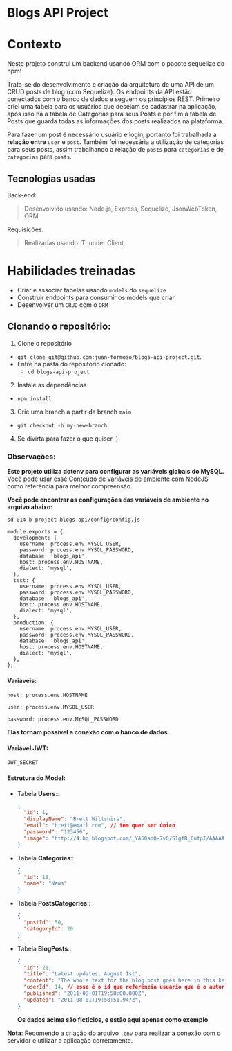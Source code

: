 # Blogs API Project

# Contexto
Neste projeto construi um backend usando ORM com o pacote sequelize do npm!

Trata-se do desenvolvimento e criação da arquitetura de uma API de um CRUD posts de blog (com Sequelize). Os endpoints da API estão conectados com o banco de dados e seguem os princípios REST. Primeiro criei uma tabela para os usuários que desejam se cadastrar na aplicação, após isso há a tabela de Categorias para seus Posts e por fim a tabela de Posts que guarda todas as informações dos posts realizados na plataforma.

Para fazer um post é necessário usuário e login, portanto foi trabalhada a **relação entre** `user` e `post`. Também foi necessária a utilização de categorias para seus posts, assim trabalhando a relação de `posts` para `categorias` e de `categorias` para `posts`.

## Tecnologias usadas

Back-end:
> Desenvolvido usando: Node.js, Express, Sequelize, JsonWebToken, ORM

Requisições:
> Realizadas usando: Thunder Client

# Habilidades treinadas

 - Criar e associar tabelas usando `models` do `sequelize`
 - Construir endpoints para consumir os models que criar 
 - Desenvolver um `CRUD` com o `ORM`

## Clonando o repositório:

1. Clone o repositório
  * `git clone git@github.com:juan-formoso/blogs-api-project.git`.
  * Entre na pasta do repositório clonado:
    * `cd blogs-api-project`

2. Instale as dependências
  * `npm install`

3. Crie uma branch a partir da branch `main`
  * `git checkout -b my-new-branch`

4. Se divirta para fazer o que quiser :)

### Observações:

**Este projeto utiliza dotenv para configurar as variáveis globais do MySQL.** Você pode usar esse [Conteúdo de variáveis de ambiente com NodeJS](https://blog.rocketseat.com.br/variaveis-ambiente-nodejs/) como referência para melhor compreensão.

**Você pode encontrar as configurações das variáveis de ambiente no arquivo abaixo:**

`sd-014-b-project-blogs-api/config/config.js`

```
module.exports = {
  development: {
    username: process.env.MYSQL_USER,
    password: process.env.MYSQL_PASSWORD,
    database: 'blogs_api',
    host: process.env.HOSTNAME,
    dialect: 'mysql',
  },
  test: {
    username: process.env.MYSQL_USER,
    password: process.env.MYSQL_PASSWORD,
    database: 'blogs_api',
    host: process.env.HOSTNAME,
    dialect: 'mysql',
  },
  production: {
    username: process.env.MYSQL_USER,
    password: process.env.MYSQL_PASSWORD,
    database: 'blogs_api',
    host: process.env.HOSTNAME,
    dialect: 'mysql',
  },
};
```

#### Variáveis:

`host: process.env.HOSTNAME`

`user: process.env.MYSQL_USER`

`password: process.env.MYSQL_PASSWORD`

**Elas tornam possível a conexão com o banco de dados**

#### Variável JWT:

`JWT_SECRET`

#### Estrutura do Model:

- Tabela **Users**::

  ```json
  {
    "id": 1,
    "displayName": "Brett Wiltshire",
    "email": "brett@email.com", // tem quer ser único
    "password": "123456",
    "image": "http://4.bp.blogspot.com/_YA50adQ-7vQ/S1gfR_6ufpI/AAAAAAAAAAk/1ErJGgRWZDg/S45/brett.png"
  }
  ```
- Tabela **Categories**::

  ```json
  {
    "id": 18,
    "name": "News"
  }
  ```

- Tabela **PostsCategories**::

  ```json
  {
    "postId": 50,
    "categoryId": 20
  }
  ```

- Tabela **BlogPosts**::

  ```json
  {
    "id": 21,
    "title": "Latest updates, August 1st",
    "content": "The whole text for the blog post goes here in this key",
    "userId": 14, // esse é o id que referência usuário que é o autor do post
    "published": "2011-08-01T19:58:00.000Z",
    "updated": "2011-08-01T19:58:51.947Z",
  }
  ```
  
  **Os dados acima são fictícios, e estão aqui apenas como exemplo**  

**Nota**: Recomendo a criação do arquivo `.env` para realizar a conexão com o servidor e utilizar a aplicação corretamente.
